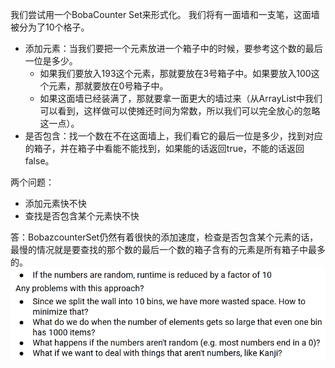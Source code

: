 我们尝试用一个BobaCounter Set来形式化。
我们将有一面墙和一支笔，这面墙被分为了10个格子。

- 添加元素：当我们要把一个元素放进一个箱子中的时候，要参考这个数的最后一位是多少。
    - 如果我们要放入193这个元素，那就要放在3号箱子中。如果要放入100这个元素，那就要放在0号箱子中。
    - 如果这面墙已经装满了，那就要拿一面更大的墙过来（从ArrayList中我们可以看到，这样做可以使摊还时间为常数，所以我们可以完全放心的忽略这一点）。
- 是否包含：找一个数在不在这面墙上，我们看它的最后一位是多少，找到对应的箱子，并在箱子中看能不能找到，如果能的话返回true，不能的话返回false。

两个问题：

- 添加元素快不快
- 查找是否包含某个元素快不快

答：BobazcounterSet仍然有着很快的添加速度，检查是否包含某个元素的话，最慢的情况就是要查找的那个数的最后一个数的箱子含有的元素是所有箱子中最多的。
![](附件/Pasted%20image%2020250918202201.png)
